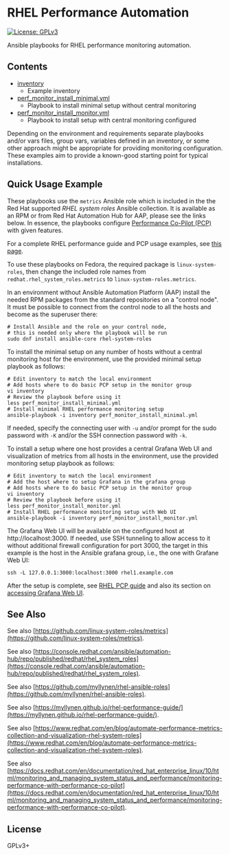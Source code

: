 # RHEL Performance Automation

[![License: GPLv3](https://img.shields.io/badge/license-GPLv3-brightgreen.svg)](https://www.gnu.org/licenses/gpl-3.0)

Ansible playbooks for RHEL performance monitoring automation.

## Contents

* [inventory](inventory)
  * Example inventory
* [perf_monitor_install_minimal.yml](perf_monitor_install_minimal.yml)
  * Playbook to install minimal setup without central monitoring
* [perf_monitor_install_monitor.yml](perf_monitor_install_monitor.yml)
  * Playbook to install setup with central monitoring configured

Depending on the environment and requirements separate playbooks and/or
vars files, group vars, variables defined in an inventory, or some other
approach might be appropriate for providing monitoring configuration.
These examples aim to provide a known-good starting point for typical
installations.

## Quick Usage Example

These playbooks use the `metrics` Ansible role which is included in the
the Red Hat supported _RHEL system roles_ Ansible collection. It is
available as an RPM or from Red Hat Automation Hub for AAP, please see
the links below. In essence, the playbooks configure
[Performance Co-Pilot (PCP)](https://pcp.io/) with given features.

For a complete RHEL performance guide and PCP usage examples, see
[this page](https://myllynen.github.io/rhel-performance-guide/).

To use these playbooks on Fedora, the required package is
`linux-system-roles`, then change the included role names from
`redhat.rhel_system_roles.metrics` to `linux-system-roles.metrics`.

In an environment without Ansible Automation Platform (AAP) install the
needed RPM packages from the standard repositories on a "control node".
It must be possible to connect from the control node to all the hosts
and become as the superuser there:

```
# Install Ansible and the role on your control node,
# this is needed only where the playbook will be run
sudo dnf install ansible-core rhel-system-roles
```

To install the minimal setup on any number of hosts without a central
monitoring host for the environment, use the provided minimal setup
playbook as follows:

```
# Edit inventory to match the local environment
# Add hosts where to do basic PCP setup in the monitor group
vi inventory
# Review the playbook before using it
less perf_monitor_install_minimal.yml
# Install minimal RHEL performance monitoring setup
ansible-playbook -i inventory perf_monitor_install_minimal.yml
```

If needed, specify the connecting user with `-u` and/or prompt for the
sudo password with `-K` and/or the SSH connection password with `-k`.

To install a setup where one host provides a central Grafana Web UI and
visualization of metrics from all hosts in the environment, use the
provided monitoring setup playbook as follows:

```
# Edit inventory to match the local environment
# Add the host where to setup Grafana in the grafana group
# Add hosts where to do basic PCP setup in the monitor group
vi inventory
# Review the playbook before using it
less perf_monitor_install_monitor.yml
# Install RHEL performance monitoring setup with Web UI
ansible-playbook -i inventory perf_monitor_install_monitor.yml
```

The Grafana Web UI will be available on the configured host at
http://localhost:3000. If needed, use SSH tunneling to allow access to
it without additional firewall configuration for port 3000, the target
in this example is the host in the Ansible grafana group, i.e., the one
with Grafane Web UI:

```
ssh -L 127.0.0.1:3000:localhost:3000 rhel1.example.com
```

After the setup is complete, see
[RHEL PCP guide](https://docs.redhat.com/en/documentation/red_hat_enterprise_linux/10/html/monitoring_and_managing_system_status_and_performance/monitoring-performance-with-performance-co-pilot)
and also its section on
[accessing Grafana Web UI](https://docs.redhat.com/en/documentation/red_hat_enterprise_linux/10/html/monitoring_and_managing_system_status_and_performance/setting-up-graphical-representation-of-pcp-metrics#accessing-the-grafana-web-ui).

## See Also

See also
[https://github.com/linux-system-roles/metrics](https://github.com/linux-system-roles/metrics).

See also
[https://console.redhat.com/ansible/automation-hub/repo/published/redhat/rhel_system_roles](https://console.redhat.com/ansible/automation-hub/repo/published/redhat/rhel_system_roles).

See also
[https://github.com/myllynen/rhel-ansible-roles](https://github.com/myllynen/rhel-ansible-roles).

See also
[https://myllynen.github.io/rhel-performance-guide/](https://myllynen.github.io/rhel-performance-guide/).

See also
[https://www.redhat.com/en/blog/automate-performance-metrics-collection-and-visualization-rhel-system-roles](https://www.redhat.com/en/blog/automate-performance-metrics-collection-and-visualization-rhel-system-roles).

See also
[https://docs.redhat.com/en/documentation/red_hat_enterprise_linux/10/html/monitoring_and_managing_system_status_and_performance/monitoring-performance-with-performance-co-pilot](https://docs.redhat.com/en/documentation/red_hat_enterprise_linux/10/html/monitoring_and_managing_system_status_and_performance/monitoring-performance-with-performance-co-pilot).

## License

GPLv3+
